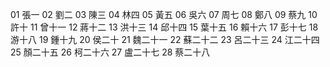 01 張一
02 劉二
03 陳三
04 林四
05 黃五
06 吳六
07 周七
08 鄭八
09 蔡九
10 許十
11 曾十一
12 蔣十二
13 洪十三
14 邱十四
15 葉十五
16 賴十六
17 彭十七
18 游十八
19 鍾十九
20 侯二十
21 魏二十一
22 蘇二十二
23 呂二十三
24 江二十四
25 顏二十五
26 柯二十六
27 盧二十七
28 蔡二十八

